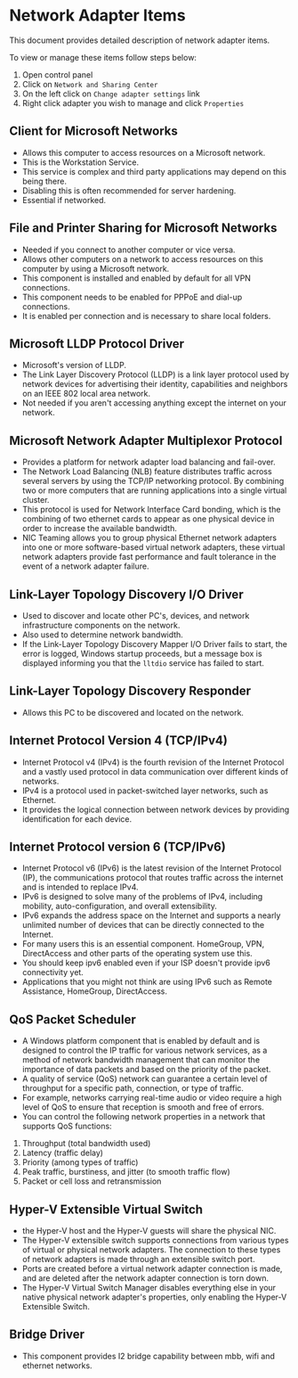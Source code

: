 
# Network Adapter Items

This document provides detailed description of network adapter items.

To view or manage these items follow steps below:

1. Open control panel
2. Click on `Network and Sharing Center`
3. On the left click on `Change adapter settings` link
4. Right click adapter you wish to manage and click `Properties`

## Client for Microsoft Networks

- Allows this computer to access resources on a Microsoft network.
- This is the Workstation Service.
- This service is complex and third party applications may depend on this being there.
- Disabling this is often recommended for server hardening.
- Essential if networked.

## File and Printer Sharing for Microsoft Networks

- Needed if you connect to another computer or vice versa.
- Allows other computers on a network to access resources on this computer by using a Microsoft network.
- This component is installed and enabled by default for all VPN connections.
- This component needs to be enabled for PPPoE and dial-up connections.
- It is enabled per connection and is necessary to share local folders.

## Microsoft LLDP Protocol Driver

- Microsoft's version of LLDP.
- The Link Layer Discovery Protocol (LLDP) is a link layer protocol used by network devices for
  advertising their identity, capabilities and neighbors on an IEEE 802 local area network.
- Not needed if you aren't accessing anything except the internet on your network.

## Microsoft Network Adapter Multiplexor Protocol

- Provides a platform for network adapter load balancing and fail-over.
- The Network Load Balancing (NLB) feature distributes traffic across several servers by using the
  TCP/IP networking protocol. By combining two or more computers that are running applications
  into a single virtual cluster.
- This protocol is used for Network Interface Card bonding, which is the combining of two ethernet
  cards to appear as one physical device in order to increase the available bandwidth.
- NIC Teaming allows you to group physical Ethernet network adapters into one or more software-based
  virtual network adapters, these virtual network adapters provide fast performance and fault tolerance
in the event of a network adapter failure.

## Link-Layer Topology Discovery  I/O Driver

- Used to discover and locate other PC's, devices, and network infrastructure components on the network.
- Also used to determine network bandwidth.
- If the Link-Layer Topology Discovery Mapper I/O Driver fails to start, the error is logged,
  Windows startup proceeds, but a message box is displayed informing you that the `lltdio` service has
  failed to start.

## Link-Layer Topology Discovery Responder

- Allows this PC to be discovered and located on the network.

## Internet Protocol Version 4 (TCP/IPv4)

- Internet Protocol v4 (IPv4) is the fourth revision of the Internet Protocol and a vastly used
  protocol in data communication over different kinds of networks.
- IPv4 is a protocol used in packet-switched layer networks, such as Ethernet.
- It provides the logical connection between network devices by providing identification for each device.

## Internet Protocol version 6 (TCP/IPv6)

- Internet Protocol v6 (IPv6) is the latest revision of the Internet Protocol (IP),
  the communications protocol that routes traffic across the internet and is intended to replace IPv4.
- IPv6 is designed to solve many of the problems of IPv4, including mobility, auto-configuration,
  and overall extensibility.
- IPv6 expands the address space on the Internet and supports a nearly unlimited number of devices
  that can be directly connected to the Internet.
- For many users this is an essential component. HomeGroup, VPN, DirectAccess and other parts of
  the operating system use this.
- You should keep ipv6 enabled even if your ISP doesn't provide ipv6 connectivity yet.
- Applications that you might not think are using IPv6 such as Remote Assistance, HomeGroup, DirectAccess.

## QoS Packet Scheduler

- A Windows platform component that is enabled by default and is designed to control the IP traffic
  for various network services, as a method of network bandwidth management that can monitor
  the importance of data packets and based on the priority of the packet.
- A quality of service (QoS) network can guarantee a certain level of throughput for a specific path,
  connection, or type of traffic.
- For example, networks carrying real-time audio or video require a high level of QoS to ensure that
  reception is smooth and free of errors.
- You can control the following network properties in a network that supports QoS functions:

1. Throughput (total bandwidth used)
2. Latency (traffic delay)
3. Priority (among types of traffic)
4. Peak traffic, burstiness, and jitter (to smooth traffic flow)
5. Packet or cell loss and retransmission

## Hyper-V Extensible Virtual Switch

- the Hyper-V host and the Hyper-V guests will share the physical NIC.
- The Hyper-V extensible switch supports connections from various types of virtual or
  physical network adapters.
  The connection to these types of network adapters is made through an extensible switch port.
- Ports are created before a virtual network adapter connection is made, and are deleted after
  the network adapter connection is torn down.
- The Hyper-V Virtual Switch Manager disables everything else in your native physical network
  adapter's properties, only enabling the Hyper-V Extensible Switch.

## Bridge Driver

- This component provides I2 bridge capability between mbb, wifi and ethernet networks.

